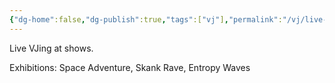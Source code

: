 ```yaml
---
{"dg-home":false,"dg-publish":true,"tags":["vj"],"permalink":"/vj/live-v-jing/","dgPassFrontmatter":true}
---
```


Live VJing at shows.

Exhibitions: Space Adventure, Skank Rave, Entropy Waves